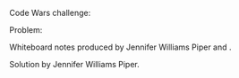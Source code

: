 Code Wars challenge: 


Problem: 

Whiteboard notes produced by Jennifer Williams Piper and .

Solution by Jennifer Williams Piper.